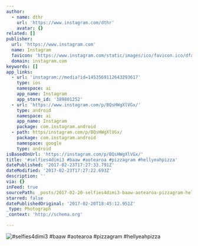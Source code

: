 ```yaml
---
author:
  - name: dthr
    url: 'https://www.instagram.com/dthr'
    avatar: {}
related: []
publisher:
  url: 'https://www.instagram.com'
  name: Instagram
  favicon: 'https://www.instagram.com/static/images/ico/favicon.ico/dfa85bb1fd63.ico'
  domain: instagram.com
keywords: []
app_links:
  - url: 'instagram://media?id=1453569112643293617'
    type: ios
    namespace: ai
    app_name: Instagram
    app_store_id: '389801252'
  - url: 'https://www.instagram.com/p/BQsHWgXlVGx/'
    type: android
    namespace: ai
    app_name: Instagram
    package: com.instagram.android
  - path: https/instagram.com/p/BQsHWgXlVGx/
    package: com.instagram.android
    namespace: google
    type: android
isBasedOnUrl: 'https://instagram.com/p/BQsHWgXlVGx/'
title: '#selfies4dimi3 #baaw #aotearoa #pizzagram #hellyeahpizza'
datePublished: '2017-02-23T17:27:33.791Z'
dateModified: '2017-02-23T17:27:22.693Z'
description: ''
via: {}
inFeed: true
sourcePath: _posts/2017-02-20-selfies4dimi3-baaw-aotearoa-pizzagram-hellyeahpizza.md
starred: false
datePublishedOriginal: '2017-02-20T18:45:12.951Z'
_type: Photograph
_context: 'http://schema.org'

---
```

![#selfies4dimi3 #baaw #aotearoa #pizzagram #hellyeahpizza](https://scontent.cdninstagram.com/t51.2885-15/s640x640/sh0.08/e35/16788696_1714581825447641_2359656003085008896_n.jpg)